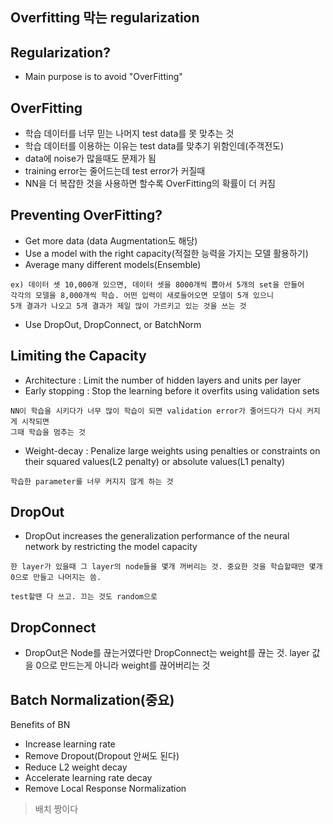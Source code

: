 ## Overfitting 막는 regularization

## Regularization?
- Main purpose is to avoid "OverFitting"

## OverFitting
- 학습 데이터를 너무 믿는 나머지 test data를 못 맞추는 것
- 학습 데이터를 이용하는 이유는 test data를 맞추기 위함인데(주객전도)
- data에 noise가 많을때도 문제가 됨
- training error는 줄어드는데 test error가 커질때
- NN을 더 복잡한 것을 사용하면 할수록 OverFitting의 확률이 더 커짐

## Preventing OverFitting?
- Get more data (data Augmentation도 해당)
- Use a model with the right capacity(적절한 능력을 가지는 모델 활용하기)
- Average many different models(Ensemble) 
```
ex) 데이터 셋 10,000개 있으면, 데이터 셋을 8000개씩 뽑아서 5개의 set을 만들어
각각의 모델을 8,000개씩 학습. 어떤 입력이 새로들어오면 모델이 5개 있으니
5개 결과가 나오고 5개 결과가 제일 많이 가르키고 있는 것을 쓰는 것
```
- Use DropOut, DropConnect, or BatchNorm


## Limiting the Capacity
- Architecture : Limit the number of hidden layers and units per layer
- Early stopping : Stop the learning before it overfits using validation sets
```
NN이 학습을 시키다가 너무 많이 학습이 되면 validation error가 줄어드다가 다시 커지게 시작되면
그때 학습을 멈추는 것
```
- Weight-decay : Penalize large weights using penalties or constraints on their squared values(L2 penalty) or absolute values(L1 penalty)
```
학습한 parameter를 너무 커지지 않게 하는 것
```

## DropOut
- DropOut increases the generalization performance of the neural network by restricting the model capacity
```
한 layer가 있을때 그 layer의 node들을 몇개 꺼버리는 것. 중요한 것을 학습할때만 몇개 0으로 만들고 나머지는 씀. 

test할땐 다 쓰고. 끄는 것도 random으로
```

## DropConnect
- DropOut은 Node를 끊는거였다만 DropConnect는 weight를 끊는 것. layer 값을 0으로 만드는게 아니라 weight를 끊어버리는 것

## Batch Normalization(중요)
Benefits of BN 

- Increase learning rate
- Remove Dropout(Dropout 안써도 된다)
- Reduce L2 weight decay
- Accelerate learning rate decay
- Remove Local Response Normalization

> 배치 짱이다


